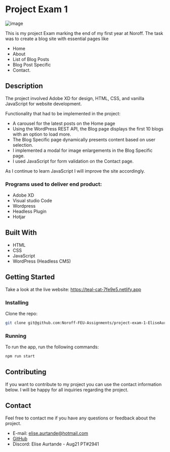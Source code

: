 # Project Exam 1

![image](https://www.elise-aurtande.no/portfolio/wp-content/uploads/2023/06/Viken-Weiby-CabinLife-screenshot-home-small-1.jpg)

This is my project Exam marking the end of my first year at Noroff. The task was to create a blog site with essential pages like 
- Home
- About
- List of Blog Posts
- Blog Post Specific
- Contact. 

## Description
The project involved Adobe XD for design, HTML, CSS, and vanilla JavaScript for website development.

Functionality that had to be implemented in the project: 
- A carousel for the latest posts on the Home page 
- Using the WordPress REST API, the Blog page displays the first 10 blogs with an option to load more.
- The Blog Specific page dynamically presents content based on user selection.
- I implemented a modal for image enlargements in the Blog Specific page.
- I used JavaScript for form validation on the Contact page.  

As I continue to learn JavaScript I will improve the site accordingly.

### Programs used to deliver end product:
- Adobe XD
- Visual studio Code
- Wordpress
- Headless Plugin
- Hotjar

## Built With
- HTML
- CSS
- JavaScript
- WordPress (Headless CMS)

## Getting Started
Take a look at the live website: https://teal-cat-7fe9e5.netlify.app

### Installing
Clone the repo:
```bash
git clone git@github.com:Noroff-FEU-Assignments/project-exam-1-EliseAur.git
```
### Running
To run the app, run the following commands:
```bash
npm run start
```

## Contributing
If you want to contribute to my project you can use the contact information below. 
I will be happy for all inquiries regarding the project.

## Contact
Feel free to contact me if you have any questions or feedback about the project.
- E-mail: elise.aurtande@hotmail.com
- [GitHub](www.github.com/EliseAur)
- Discord: Elise Aurtande - Aug21 PT#2941
